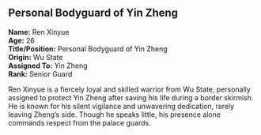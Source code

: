 ## Personal Bodyguard of Yin Zheng  
**Name:** Ren Xinyue  
**Age:** 26  
**Title/Position:** Personal Bodyguard of Yin Zheng  
**Origin:** Wu State  
**Assigned To:** Yin Zheng  
**Rank:** Senior Guard  

Ren Xinyue is a fiercely loyal and skilled warrior from Wu State, personally assigned to protect Yin Zheng after saving his life during a border skirmish. He is known for his silent vigilance and unwavering dedication, rarely leaving Zheng’s side. Though he speaks little, his presence alone commands respect from the palace guards.
